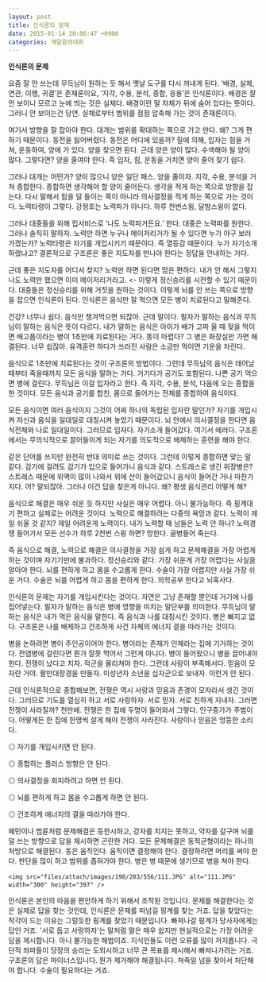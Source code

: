 ```yaml
---
layout: post
title: 인식론의 문제
date: 2015-01-14 20:06:47 +0900
categories: 깨달음의대화
---
```

**인식론의 문제** 

  


요즘 잘 안 쓰는데 무득님이 원하는 듯 해서 옛날 도구를 다시 꺼내게 된다. ‘배경, 실체, 연관, 이행, 귀결’은 존재론이요, ‘지각, 수용, 분석, 종합, 응용’은 인식론이다. 배경은 잘 안 보이니 모르고 눈에 띄는 것은 실체다. 배경이란 말 자체가 뒤에 숨어 있다는 뜻이다. 그러니 안 보이는건 당연. 실체로부터 범위를 점점 압축해 가는 것이 존재론이다. 

  


여기서 방향을 잘 잡아야 한다. 대개는 범위를 확대하는 쪽으로 가고 만다. 왜? 그게 편하기 때문이다. 동전을 잃어버렸다. 동전은 어디에 있을까? 질에 의해, 입자는 힘을 거쳐, 운동하여, 양에 가 있다. 양을 찾으면 된다. 근데 양은 양이 많다. 수색해야 될 양이 많다. 그렇다면? 양을 줄여야 한다. 즉 입자, 힘, 운동을 거치면 양이 줄어 찾기 쉽다. 

  


그러나 대개는 어떤가? 양이 많으니 양은 일단 패스. 양을 줄이자. 지각, 수용, 분석을 거쳐 종합한다. 종합하면 생각해야 할 양이 줄어든다. 생각을 적게 하는 쪽으로 방향을 잡는다. 다시 말해서 힘을 덜 들이는 쪽이 아니라 의사결정을 적게 하는 쪽으로 가는 것이다. 노력타령이 그렇다. 강정호는 노력파가 아니다. 하루 천번스윙, 달밤스윙이 없다.

  


그러나 대중들을 위해 립서비스로 ‘나도 노력파거든요.’ 한다. 대중은 노력파를 원한다. 그러나 솔직히 말하자. 노력만 하면 누구나 메이저리거가 될 수 있다면 누가 야구 보러 가겠는가? 노력타령은 자기를 개입시키기 때문이다. 즉 열등감 때문이다. 누가 자기소개 하랬냐고? 결론적으로 구조론은 좋은 지도자를 만나야 한다는 정답을 안내하는 거다.

  


근데 좋은 지도자를 어디서 찾지? 노력만 하면 된다면 맘은 편하다. 내가 안 해서 그렇지 나도 노력만 했으면 이미 메이저리거라고. <- 이렇게 정신승리를 시전할 수 있기 때문이다. 대중들은 정신승리를 위해 거짓을 원하는 것이다. 이렇게 뇌를 안 쓰는 쪽으로 방향을 잡으면 인식론이 된다. 인식론은 음식만 잘 먹으면 모든 병이 치료된다고 말해준다.

  


건강? 너무나 쉽다. 음식만 챙겨먹으면 되잖아. 근데 말이다. 필자가 말하는 음식과 무득님이 말하는 음식은 뜻이 다르다. 내가 말하는 음식은 아이가 배가 고파 울 때 젖을 먹이면 배고픔이라는 병이 1초만에 치료된다는 거다. 똥이 마렵다? 그 병은 화장실만 가면 해결된다. 너무 쉽잖아. 유격훈련 하다가 쓰러진 사람은 소금만 먹이면 기운을 차린다.

  


음식으로 1초만에 치료된다는 것이 구조론의 방법이다. 그런데 무득님의 음식은 태어날때부터 죽을때까지 모든 음식을 말하는 거다. 거기다가 공기도 포함된다. 나쁜 공기 먹으면 병에 걸린다. 무득님은 이걸 입자라고 한다. 즉 지각, 수용, 분석, 다음에 오는 종합을 한 것이다. 모든 음식과 공기를 합친, 몸으로 들어가는 전체를 종합하여 음식이다. 

  


모든 음식이면 여러 음식이지 그것이 어찌 하나의 독립된 입자란 말인가? 자기를 개입시켜 자신과 음식을 일대일로 대칭시켜 놓았기 때문이다. 뇌 안에서 의사결정을 한다면 음식전체와 나로 일대일이다. 그러므로 입자다. 자기소개 들어갔다. 여기서 에러다. 구조론에서는 무의식적으로 끌어들이게 되는 자기를 의도적으로 배제하는 훈련을 해야 한다.

  


같은 단어를 쓰지만 완전히 반대 의미로 쓰는 것이다. 그런데 이렇게 종합하면 맞는 말 같다. 감기에 걸려도 감기가 입으로 들어가니 음식과 같다. 스트레스로 생긴 위장병은? 스트레스 때문에 위액이 많이 나와서 위에 산이 들어갔으니 음식이 들어간 거나 마찬가지다. 어? 말되잖아. 그러나 이건 답을 찾은게 아니다. 왜? 평생 음식관리 어떻게 해?

  


음식으로 해결은 매우 쉬운 듯 하지만 사실은 매우 어렵다. 아니 불가능하다. 즉 핑계대기 편하고 실제로는 어려운 것이다. 노력으로 해결하려는 다중의 욕망과 같다. 노력이 제일 쉬울 것 같지? 제일 어려운게 노력이다. 내가 노력할 때 남들은 노력 안 하나? 노력경쟁 들어가서 모든 선수가 하루 2천번 스윙 하면? 망한다. 골병들어 죽는다.

  


즉 음식으로 해결, 노력으로 해결은 의사결정을 가장 쉽게 하고 문제해결을 가장 어렵게 하는 것이며 자기기만에 불과하다. 정신승리와 같다. 가장 쉬운게 가장 어렵다는 사실을 알아야 한다. 뇌를 편하게 하고 몸을 수고롭게 한다. 수술이 가장 어렵지만 사실 가장 쉬운 거다. 수술은 뇌를 어렵게 하고 몸을 편하게 한다. 의학공부 한다고 뇌혹사다.

  


인식론의 문제는 자기를 개입시킨다는 것이다. 자연은 그냥 존재할 뿐인데 거기에 나를 집어넣는다. 필자가 말하는 음식은 병에 영향을 미치는 말단부를 의미한다. 무득님이 말하는 음식은 내가 먹은 음식을 말한다. 즉 음식과 나를 대칭시킨 것이다. 병은 빠지고 없다. 구조론은 나를 배제하고 건조하게 사건 자체의 에너지 결을 따라가는 것이다. 

  


병을 논하려면 병이 주인공이어야 한다. 병이라는 존재가 인체라는 집에 기거하는 것이다. 전염병에 걸린다면 뭔가 잘못 먹어서 그런게 아니다. 병이 들어왔으니 병을 끌어내야 한다. 전쟁이 났다고 치자. 적군을 물리쳐야 한다. 그런데 사랑이 부족해서다. 믿음이 모자란 거야. 팔만대장경을 만들자. 미성년자 소년을 십자군으로 보내자. 이런거 안 된다. 

  


근데 인식론적으로 종합해보면, 전쟁은 역시 사랑과 믿음과 존경이 모자라서 생긴 것이다. 그러므로 기도를 열심히 하고 서로 사랑하자. 서로 믿자. 서로 친하게 지내자. 그러면 전쟁이 사라질까? 천만에. 전쟁은 한 집에 두명이 들어와서 그렇다. 인구증가가 주범이다. 어떻게든 한 집에 한명씩 살게 해야 전쟁이 사라진다. 사랑이나 믿음은 엉뚱한 소리다.

  


◎ 자기를 개입시키면 안 된다.   
      
◎ 종합하는 플러스 방향은 안 된다.  
      
◎ 의사결정을 회피하려고 하면 안 된다.   
      
◎ 뇌를 편하게 하고 몸을 수고롭게 하면 안 된다.   
      
◎ 건조하게 에너지의 결을 따라가야 한다. 

  


혜민이나 범륜처럼 문제해결은 등한시하고, 강자를 치지는 못하고, 약자를 갈구며 뇌를 덜 쓰는 방향으로 답을 제시하면 곤란한 거다. 모든 문제해결은 동적균형이라는 하나의 처방으로 해결된다. 동은 움직인다. 움직이면 결정해야 한다. 결정하려면 머리를 써야 한다. 판단을 많이 하고 범위를 좁혀가야 한다. 병은 병 때문에 생기므로 병을 쳐야 한다.

  



 
    <img src="files/attach/images/198/203/556/111.JPG" alt="111.JPG" width="300" height="397" /> 

  


인식론은 본인의 마음을 편안하게 하기 위해서 조작된 것입니다. 문제를 해결한다는 것은 실제로 답을 찾는 것인데, 인식론은 문제를 떠넘길 핑계를 찾는 거죠. 답을 찾았다는 착각이 드는 이유는 그럴듯한 핑계를 찾았기 때문입니다. 빠져나갈 핑계가 당사자에게는 답인 거죠. '서로 돕고 사랑하자'는 말처럼 말은 매우 쉽지만 현실적으로는 가장 어려운 답을 제시합니다. 아니 불가능한 해법이죠. 지식인들도 이런 오류를 많이 저지릅니다. 극단적 좌파들이 당장의 승리는 도외시하고 너무 큰 목표를 제시해서 빠져나가려는 거죠. 구조론의 답은 마이너스입니다. 뭔가 제거해야 해결됩니다. 쳐죽일 넘을 찾아서 처단해야 합니다. 수술이 필요하다는 거죠.